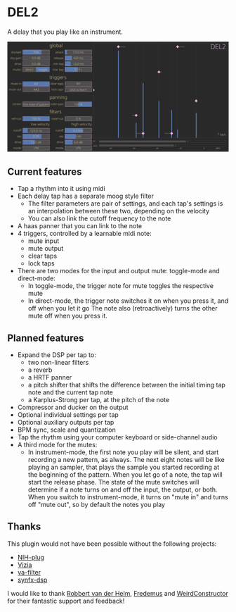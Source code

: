 
# DEL2

A delay that you play like an instrument.

<p align=”center”>
    <img src="images/DEL2.png" alt="screenshot">
</p>

## Current features

- Tap a rhythm into it using midi
- Each delay tap has a separate moog style filter
  - The filter parameters are pair of settings, and each tap's settings is an interpolation between these two, depending on the velocity
  - You can also link the cutoff frequency to the note
- A haas panner that you can link to the note 
- 4 triggers, controlled by a learnable midi note:
  - mute input
  - mute output
  - clear taps
  - lock taps
- There are two modes for the input and output mute: toggle-mode and direct-mode:
  - In toggle-mode, the trigger note for mute toggles the respective mute
  - In direct-mode, the trigger note switches it on when you press it, and off when you let it go
    The note also (retroactively) turns the other mute off when you press it.

## Planned features

- Expand the DSP per tap to:
  - two non-linear filters
  - a reverb
  - a HRTF panner
  - a pitch shifter that shifts the difference between the initial timing tap note and the current tap note
  - a Karplus-Strong per tap, at the pitch of the note
- Compressor and ducker on the output
- Optional individual settings per tap
- Optional auxiliary outputs per tap
- BPM sync, scale and quantization
- Tap the rhythm using your computer keyboard or side-channel audio
- A third mode for the mutes:
  - In instrument-mode, the first note you play will be silent, and start recording a new pattern, as always.
    The next eight notes will be like playing an sampler, that plays the sample you started recording at the beginning of the pattern.
    When you let go of a note, the tap will start the release phase.
    The state of the mute switches will determine if a note turns on and off the input, the output, or both.
    When you switch to instrument-mode, it turns on "mute in" and turns off "mute out", so by default the notes you play

## Thanks

This plugin would not have been possible without the following projects:
- [NIH-plug](https://github.com/robbert-vdh/nih-plug)
- [Vizia](https://github.com/vizia/vizia)
- [va-filter](https://github.com/Fredemus/va-filter)
- [synfx-dsp](https://github.com/WeirdConstructor/synfx-dsp)

I would like to thank [Robbert van der Helm](https://github.com/robbert-vdh), [Fredemus](https://github.com/Fredemus) and [WeirdConstructor](https://github.com/WeirdConstructor) for their fantastic support and feedback!   
